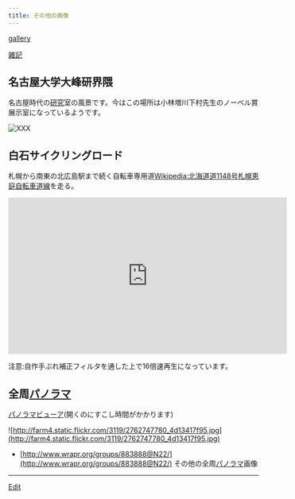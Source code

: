 ```yaml
---
title: その他の画像
---
```

[gallery](/gallery)

[雑記](/雑記)


## 名古屋大学大峰研界隈

名古屋時代の[研究](/研究)室の風景です。今はこの場所は小林増川下村先生のノーベル賞展示室になっているようです。

![![XXX](ohmine-banner.png)](ohmine.jpg)


## 白石サイクリングロード

札幌から南東の北広島駅まで続く自転車専用道[Wikipedia:北海道道1148号札幌恵庭自転車道線](Wikipedia:北海道道1148号札幌恵庭自転車道線)を走る。

<iframe width="560" height="315" src="https://www.youtube.com/embed/nT3zo3_Tv48" frameborder="0" allow="autoplay; encrypted-media" allowfullscreen></iframe>

注意:自作手ぶれ補正フィルタを通した上で16倍速再生になっています。

<!--  -->

## 全周[パノラマ](/パノラマ)

[パノラマビューア](http://theseblog.free.fr/panoviewer/?photo=2762747780)(開くのにすこし時間がかかります)

![http://farm4.static.flickr.com/3119/2762747780_4d13417f95.jpg](http://farm4.static.flickr.com/3119/2762747780_4d13417f95.jpg)

* [http://www.wrapr.org/groups/883888@N22/](http://www.wrapr.org/groups/883888@N22/) その他の全周[パノラマ](/パノラマ)画像


----

[Edit](https://github.com/vitroid/vitroid.github.io/edit/master/MD/その他の画像.md)

